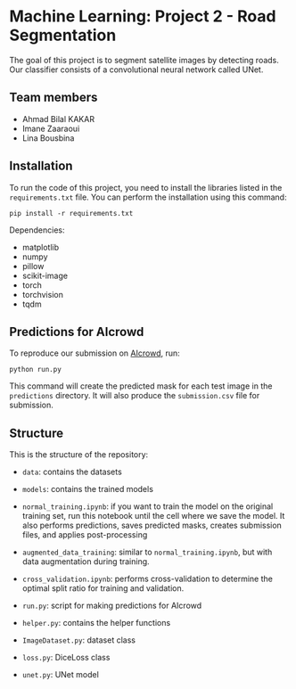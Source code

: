 # Machine Learning: Project 2 - Road Segmentation

The goal of this project is to segment satellite images by detecting roads.
Our classifier consists of a convolutional neural network called UNet.

## Team members

- Ahmad Bilal KAKAR
- Imane Zaaraoui
- Lina Bousbina

## Installation

To run the code of this project, you need to install the libraries listed in
the `requirements.txt` file. You can perform the installation using this
command:
```
pip install -r requirements.txt
```

Dependencies:
- matplotlib
- numpy
- pillow
- scikit-image
- torch
- torchvision
- tqdm


## Predictions for AIcrowd

To reproduce our submission on
[AIcrowd](https://www.aicrowd.com/challenges/epfl-ml-road-segmentation), run:
```
python run.py
```
This command will create the predicted mask for each test image in the
`predictions` directory. It will also produce the `submission.csv` file for submission.

## Structure

This is the structure of the repository:

- `data`: contains the datasets
- `models`: contains the trained models
- `normal_training.ipynb`: if you want to train the model on the original training set, run this notebook until the cell where we save the model. It also performs predictions, saves predicted masks, creates submission files, and applies post-processing
- `augmented_data_training`: similar to `normal_training.ipynb`, but with data augmentation during training.
- `cross_validation.ipynb`: performs cross-validation to determine the optimal split ratio for training and validation.
    
- `run.py`: script for making predictions for AIcrowd
- `helper.py`: contains the helper functions
- `ImageDataset.py`: dataset class
- `loss.py`: DiceLoss class
- `unet.py`: UNet model

